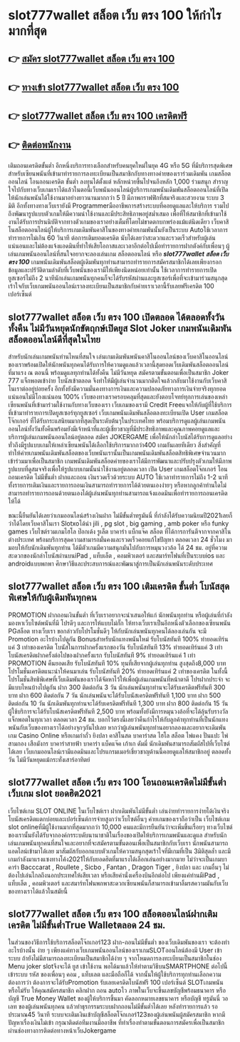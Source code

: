 # slot777wallet สล็อต เว็บ ตรง 100  ให้กำไรมากที่สุด

## 👉 [สมัคร slot777wallet สล็อต เว็บ ตรง 100](https://slot777wallet.com/)
## 👉 [ทางเข้า slot777wallet สล็อต เว็บ ตรง 100](https://slot777wallet.com/)
## 👉 [slot777wallet สล็อต เว็บ ตรง 100 เครดิตฟรี](https://slot777wallet.com/)
## 👉 [ติดต่อพนักงาน](https://slot777wallet.com/)


เติมถอนเครดิตขั้นต่ำ  อีกหนึ่งบริการทางเลือกสำหรับคนยุคใหม่ในยุค 4G หรือ 5G ที่มีบริการสุดพิเศษสำหรับเซียนพนันที่เข้ามาทำรายการลงทะเบียนเป็นสมาชิกกับทางทางค่ายของเราร่วมเดิมพัน เกมสล็อตออนไลน์ โอนถอนเครดิต ขั้นต่ำ ลงทุนได้ตั้งแต่ หลักหน่วยขึ้นไปจนถึงหลัก 1,000 ร่วมสนุก สำราญใจไปกับทางเว็บเกมเราได้แล้วในตอนี้เว็บพนันออนไลน์ผู้บริการเกมพนันเดิมพันสล็อตออนไลน์ที่เปิดให้นักเล่นพนันได้ใช้งานมาอย่างยาวนานมากกว่า 5 ปี มีภาพกราฟฟิกที่สมจริงและสวยงาม ระบบ 3 มิติ
อีกทั้งทางทางเว็บเรายังมี Programmerมืออาชีพการสร้างระบบที่คอยดูแลและให้บริการ  รวมไปถึงพัฒนารูปแบบตัวเกมให้มีความน่าใช้งานและมีประสิทธิภาพอยู่สม่ำเสมอ เพื่อที่ให้สมาชิกที่เข้ามาใช้งานได้รับการปรนนิบัติจากทางตัวเกมของเราอย่างเต็มที่โดยไม่ขาดตกบกพร่องแม้แต่นิดเดียว เว็บคาสิโนสล็อตออนไลน์ผู้ให้บริการเกมเดิมพันคาสิโนของทางค่ายเกมพันนั้นยังเป็นระบบ Autoใช้เวลาการทำรายการไม่เกิน 60 วินาที ต่อการเติมยอดเครดิต นับได้เลยว่าสะดวกและรวดเร็วสำหรับผู้เล่นแน่นอนและไม่ต้องแจ้งแอดมินที่ทำให้เสียโอกาสและเวลาอีกต่อไปเมื่อทำรายการฝากตังค์กับเพื่อนๆ
ผู้เล่นเกมพนันออนไลน์ที่สนใจอยากจะลองเล่นเกม สล็อตออนไลน์ หรือ ***slot777wallet สล็อต เว็บ ตรง 100*** เกมพนันเดิมพันสล็อตผู้เดิมพันทุกท่านสามารถทำรายการสมัครสมาชิกได้เลยเพียงกรอกข้อมูลและปรัวัติตามลำดับที่เว็บพนันของเรามีให้เพียงนิดหน่อยเท่านั้น ใช้เวลาการทำรายการเปิดยูสเซอร์ไม่ถึง 2 นาทีนักเล่นเกมพนันทุกคนก็จะได้รับรหัสผ่านและยูสเซอร์เพื่อที่จะเข้ามาร่วมสนุกสุดเร้าใจกับเว็บเกมพนันออนไลน์เราลงทะเบียนเป็นสมาชิกกับค่ายเราเวลานี้รับเลยฟรีเครดิต 100 เปอร์เซ็นต์ 

## slot777wallet สล็อต เว็บ ตรง 100 เปิดตลอด ได้ตลอดทั้งวัน ทั้งคืน ไม่มีวันหยุดนักขัตฤกษ์เปิดยูส Slot Joker เกมพนันเดิมพันสล็อตออนไลน์ดีที่สุดในไทย

สำหรับนักเล่นเกมพนันท่านไหนที่สนใจ เล่นเกมเดิมพันพนันคาสิโนออนไลน์ของเว็บคาสิโนออนไลน์ของเราพร้อมเปิดให้นักพนันทุกคนได้รับการให้ความดูแลแล้วเวลานี้สุดยอดเว็บเดิมพันสล็อตออนไลน์ที่มาแรง ณ ตอนนี้ พร้อมดูแลทุกท่านได้ทั้งคืน ไม่มีวันหยุด สมัครตามขั้นตอนเพื่อเป็นสมาชิก Joker 777 แจ็กพอตเข้าง่าย โบนัสเข้าตลอด จึงทำให้มีผู้เล่นจำนวนมากติดใจแล้วกลับมาใช้งานกับเว็บคาสิโนเราต่ออยู่บ่อยครั้ง อีกทั้งยังมีความมั่นคงทางการเงินและความปลอดภัยทางการเงินจ่ายจริงทุกยอดแน่นอนไม่มีโกงแน่นอน 100% เว็บของทางเราครอบคลุมที่สุดและยังตอบโจทย์ทุกการเล่นของเหล่าเซียนพนันที่เข้ามาร่วมใช้งานกับทางเว็บของเรา
เว็บเกมของเรามี Credit Freeแจกให้กับผู้ที่ใช้บริการที่เข้ามาทำรายการเปิดยูสเซอร์ทุกยูสเซอร์ เว็บเกมพนันเดิมพันสล็อตลงทะเบียนเปิด User เกมสล็อตโจ๊กเกอร์ ที่ได้รับกระแสนิยมมากที่สุดเป็นระดับต้นๆในประเทศไทย พร้อมบริการดูแลผู้เล่นเกมพนันออนไลน์ทั้งวันทั้งคืนพร้อมยังมีเจ้าหน้าที่และผู้เชี่ยวชาญที่มีประสิทธิภาพและคุณภาพคอยดูแลและบริการผู้เล่นเกมพนันออนไลน์อยู่ตลอด สมัคร JOKERGAME เพื่อให้นักล่าโบนัสได้รับการดูแลอย่างทั่วถึงมีรูปแบบเกมให้เหล่าเซียนพนันได้เลือกใช้บริการมากกว่า400 เกมกันเลยทีเดียว
สิ่งสำคัญที่ทำให้ค่ายเกมพนันเดิมพันสล็อตของเว็บพนันเรานั้นเป็นเกมพนันเดิมพันสล็อตสิทธิพิเศษจำนวนมาก เข้าร่วมมาเพื่อเป็นสมาชิก  เกมพนันเดิมพันสล็อตค่ายของเราได้มีการพัฒนาและปรับปรุงตัวเกมให้มีภาพรูปแบบที่ดูสมจจริงเพื่อให้รูปแบบเกมนั้นน่าใช้งานอยู่ตลอดเวลา เปิด User เกมสล็อตโจ๊กเกอร์ โอนถอนเครดิต ไม่มีขั้นต่ำ ฝากและถอน เงินรวดเร็วด้วยระบบ AUTO ใช้เวลาทำรายการไม่ถึง 1-2 นาทีทั้งรายการเติมเงินและรายการถอนเงินสามารถทำรายการได้ด้วยตนเองง่ายๆ หรือหากลูกค้าท่านใดไม่สามารถทำรายการถอนด้วยตนเองได้ผู้เล่นพนันทุกท่านสามารถแจ้งแอดมินเพื่อทำรายการถอนเครดิตให้ได้

ขณะนี้ยืนยันได้เลยว่าเกมออนไลน์สร้างเงินฝาก ไม่มีขั้นต่ำทรูมันนี่ ที่กำลังได้รับความนิยมปี2021เลยก็ว่าได้โดยเว็บคาสิโนเรา Slotxoได้นำ  jili , pg slot , big gaming , amb poker หรือ funky games เว็บไซต์รวมเกมไฮโล ป๊อกเด้ง รูเล็ต บาคาร่า แบ็กแจ๊ค สล็อต ที่ได้การการันตีจากจากคาสิโนต่างประเทศ พร้อมบริการสุดความสามารถมั่นคงและรวดเร็วคอยแก้ไขปัญหา ตลอดเวลา 24 ชั่วโมง มามอบให้กับนักเดิมพันทุกท่าน ได้มีตัวเกมมีความสนุกมันไปกับการหมุนวงวล้อ ได้ 24 ชม. อยู่ที่ความสะดวกของนักล่าโบนัสผ่านบนiPad , แท็บเล็ต , คอมพิวเตอร์ และสมาร์ทโฟนที่เป็นระบบios และ androidแบบพกพา ศึกษาวิธีและประสบการณ์และพัฒนาสู่การเป็นนักเล่นพนันระดับประเทศ

## slot777wallet สล็อต เว็บ ตรง 100 เติมเครดิต ขั้นต่ำ โบนัสสุดพิเศษให้กับผู้เดิมพันทุกคน

 PROMOTION  ฝากถอนเงินขั้นต่ำ ที่เว็บเราอยากจะนำเสนอให้แก่  นักพนันทุกท่าน หรือผู้เล่นที่กำลังมองหาเว็บไซต์พนันที่มี โปรดีๆ และการให้แบบไม่กั๊ก ให้ทางเว็บเราเป็นอีกหนึ่งตัวเลือกของเซียนพนัน PGสล็อต ทางเว็บเรา ขอกล่าวกับโปรโมชั่นดีๆ ให้กับนักเล่นพนันทุกคนได้ลองเล่นกัน จะมี Promotion อะไรบ้างไปดูกัน
Bonusสำหรับนักแทงพนันใหม่ รับโบนัสทันที 100% ทำยอดเทิร์นแค่ 3 เท่าของเครดิต
โบนัสในการฝากครั้งแรกของวัน รับโบนัสทันที 13% ทำยอดเทิร์นแค่ 3 เท่า
โบนัสเครดิตฝากครั้งต่อไปของฝากครั้งแรก รับโบนัสทันที 9% ทำยอดเทิร์นแค่ 1 เท่า
 PROMOTION คืนยอดเสีย รับโบนัสทันที 10% ทุนที่เสียจากผู้เล่นทุกท่าน สูงสุดถึง8,000 บาท
โปรโมชั่นเครดิตแนะนำให้คนมาเล่น รับโบนัสทันที 20% ทำยอดเทิร์นแค่ 2 เท่าของเครดิต
ในทั้งนี้โปรโมชั่นสิทธิพิเศษที่เว็บเดิมพันของเราได้จัดหาไว้ให้เพื่อผู้เล่นเกมพนันที่หน้าตาดี โปรฝากประจำ จะมีแบบไหนบ้างไปดูกัน
ฝาก 300 ติดต่อกัน 3 วัน นักเล่นพนันทุกท่านจะได้รับเครดิตฟรีทันที 300 บาท
ฝาก 600 ติดต่อกัน 7 วัน นักเล่นพนันจะได้รับโบนัสเครดิตฟรีทันที 1,100 บาท
ฝาก 500 ติดต่อกัน 10 วัน นักเดิมพันทุกท่านจะได้รับเครดิตฟรีทันที 1,300 บาท
ฝาก 800 ติดต่อกัน 15 วัน ผู้ใช้บริการจะได้รับโบนัสเครดิตฟรีทันที 2,500 บาท
พร้อมทั้งยังมีการหมุนวงล้อที่จะได้ลุ้นรับรางวัลแจ็กพอตในทุกเวลา ตลอดเวลา 24 ชม. บอกไว้ตรงนี้เลยว่าคืนกำไรให้กับลูกค้าทุกท่านที่เป็นนักแทงพนันกับเว็บของทางเราได้อย่างจุกๆกันไปเลย หากว่าผู้เล่นพนันทุกท่านอยากลองและอยากจะเดิมพัน เกม  Casino Online หรือเกมกำถั่ว  ยิงปลา คาสิโนสด บาคาร่าสด ไฮโล สล็อต ไพ่แคง ปั่นแปะ ไพ่สามกอง เสือมังกร บาคาร่าสายฟ้า บาคาร่า แบ็คแจ๊ค เก้าเก ดัมมี่ นักเดิมพันสามารถสัมผัสไปที่เว็บไซต์ได้เลย เว็บเกมออนไลน์เรามีแอดมินและโปรแกรมเมอร์เชี่ยวชาญด้านนี้คอยดูแลให้สมาชิกอยู่ ตลอดทั้งวัน ไม่มีวันหยุดแม้กระทั่งเสาร์อาทิตย์

## slot777wallet สล็อต เว็บ ตรง 100 โอนถอนเครดิตไม่มีขั้นต่ำ  เว็บเกม slot ยอดฮิต2021

เว็บไซต์เกม SLOT ONLINE ในเว็บไซต์เรา ฝากเดิมพันไม่มีขั้นต่ำ เล่นง่ายทำรายการง่ายได้เงินจริง โบนัสเครดิตแตกบ่อยและเปอร์เซ็นต์การจ่ายสูงกว่าเว็บไซต์อื่นๆ ค่ายเกมของเราถือว่าเป็น เว็บไซต์เกม slot onlineที่มีผู้ใช้งานมากที่สุดมากกว่า 10,000 คนและมีการยืนยันว่าจะเพิ่มขึ้นเรื่อยๆ ทางเว็บไซต์ของเรานั้นยังได้รับจากองค์กรระบดับนานาชาติในเรื่องของเปิดให้บริการเกมพนันและดูแล สำหรับนักเล่นเกมพนันทุกคนที่สนใจและอยากที่จะสมัครตามขั้นตอนเพื่อเป็นสมาชิกกับเว็บเรา นักพนันสามารถแอดไลน์เข้ามาได้เลย
	มาสัมผัสกับออกแบบตัวเกมให้ความสนุกสุดเร้าใจที่มีเกมที่เป็น 3มิติสุดล้ำ และมีเกมกำลังมาแรงแซงทางโค้ง2021ให้กับยอดฮิตที่มาแรงได้เลือกเล่นอย่างมากมาย  ไม่ว่าจะเป็นเกมบาคาร่า Bacccarat , Roullete , Sicbo , Fantan , Dragon Tiger , ยิงปลา และ เกมอื่นๆ ไม่ต้องไปเล่นไกลถึงนอกประเทศให้เสียเวลา หรือเสียค่านั่งเครื่องบินอีกต่อไป เพียงแค่ท่านมีiPad , แท็บเล็ต , คอมพิวเตอร์ และสมาร์ทโฟนพกพาสะดวกเซียนพนันก็สามารถเข้ามาลิ้มรสความมันกับเว็บของทางเราได้แล้วในสมัยนี้

## slot777wallet สล็อต เว็บ ตรง 100 สล็อตออนไลน์ฝากเติมเครดิต ไม่มีขั้นต่ำTrue Walletตลอด 24 ชม.

ในส่วนของวิธีการใช้บริการสล็อตโจ๊กเกอร์123 ฝาก-ถอนไม่มีขั้นต่ำ ของเว็บเดิมพันของเรา จะต้องทำอะไรบ้างนั้น ง่าย ๆ เพียงแค่ทางเว็บเกมพนันออนไลน์ของเราเกมSLOTออนไลน์ต้องมี User เข้าระบบ ถ้ายังไม่มีสามารถลงทะเบียนเป็นสมาชิกได้ง่าย ๆ จากโหมดการลงทะเบียนเป็นสมาชิกในช่อง Menu joker slotจึงจะได้ ยูส เข้าใช้งาน พอได้มาแล้วให้ทำตามวิธีบนSMARTPHONE ต่อไปนี้
เข้าระบบ รหัส  ของเพื่อนๆ คอม , แท็บเลต และมือถือก็ได้
จากนั้นให้ผู้ใช้บริการทุกท่านเลือกความต้องการว่า ต้องการจะได้รับPromotion รับเลยเครดิตโบนัสฟรี 100 เปอร์เซ็นต์  SLOTเกมพนันหรือไม่รับ
ให้คุณสมัครสมาชิก คลิกฝาก ถอน autoไว ภาพในเว็บจะขึ้นเลขบัญชีพร้อมธนาคาร หรือบัญชี True Money Wallet ของผู้ให้บริการขึ้นมา
คัดลอกหมายเลขธนาคาร หรือบัญชี  ทรูมันนี่ วอเลท ของผู้เล่นพนันทุกคน แล้วทำธุรกรรมระบบฝากถอนไม่มีขั้นต่ำได้เลย
หลังทำรายการแล้ว รอประมาณ45 วินาที ระบบจะเติมเงินเข้าบัญชีสล็อตโจ๊กเกอร์123ของผู้เล่นพนันผู้สมัครสมาชิก
หากมีปัญหาเรื่องเงินไม่เข้า กรุณาติดต่อทีมงานมืออาชีพ ที่ทำเรื่องทำตามขั้นตอนการสมัครเพื่อเป็นสมาชิกผ่านช่องทางการติดต่อทางหน้าเว็บJokergame


